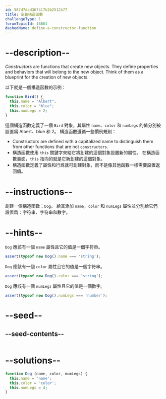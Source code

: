 ```yaml
---
id: 587d7dad367417b2b2512b77
title: 定義構造函數
challengeType: 1
forumTopicId: 16804
dashedName: define-a-constructor-function
---
```


# --description--

<dfn>Constructors</dfn> are functions that create new objects. They define properties and behaviors that will belong to the new object. Think of them as a blueprint for the creation of new objects.

以下就是一個構造函數的示例：

```js
function Bird() {
  this.name = "Albert";
  this.color = "blue";
  this.numLegs = 2;
}
```

這個構造函數定義了一個 `Bird` 對象，其屬性 `name`、`color` 和 `numLegs` 的值分別被設置爲 Albert、blue 和 2。 構造函數遵循一些慣例規則：

<ul><li>Constructors are defined with a capitalized name to distinguish them from other functions that are not <code>constructors</code>.</li><li>構造函數使用 <code>this</code> 關鍵字來給它將創建的這個對象設置新的屬性。 在構造函數裏面，<code>this</code> 指向的就是它新創建的這個對象。</li><li>構造函數定義了屬性和行爲就可創建對象，而不是像其他函數一樣需要設置返回值。</li></ul>

# --instructions--

創建一個構造函數：`Dog`。 給其添加 `name`，`color` 和 `numLegs` 屬性並分別給它們設置爲：字符串、字符串和數字。

# --hints--

`Dog` 應該有一個 `name` 屬性且它的值是一個字符串。

```js
assert(typeof new Dog().name === 'string');
```

`Dog` 應該有一個 `color` 屬性且它的值是一個字符串。

```js
assert(typeof new Dog().color === 'string');
```

`Dog` 應該有一個 `numLegs` 屬性且它的值是一個數字。

```js
assert(typeof new Dog().numLegs === 'number');
```

# --seed--

## --seed-contents--

```js

```

# --solutions--

```js
function Dog (name, color, numLegs) {
  this.name = 'name';
  this.color = 'color';
  this.numLegs = 4;
}
```
